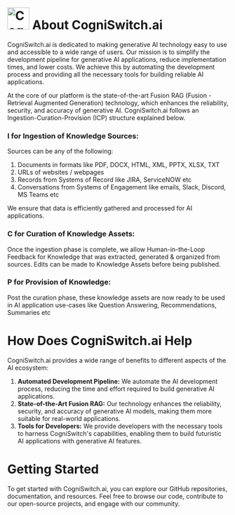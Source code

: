 # <img src="https://github.com/CogniSwitch/.github/assets/131272471/8153ed46-791e-497a-9af6-a847271c4128" alt="CogniSwitch.ai" height="50"/>  About CogniSwitch.ai 
CogniSwitch.ai is dedicated to making generative AI technology easy to use and accessible to a wide range of users. Our mission is to simplify the development pipeline for generative AI applications, reduce implementation times, and lower costs. We achieve this by automating the development process and providing all the necessary tools for building reliable AI applications.  

At the core of our platform is the state-of-the-art Fusion RAG (Fusion - Retrieval Augmented Generation) technology, which enhances the reliability, security, and accuracy of generative AI. CogniSwitch.ai follows an Ingestion-Curation-Provision (ICP) structure explained below. 

### I for Ingestion of Knowledge Sources:
Sources can be any of the following:
1. Documents in formats like PDF, DOCX, HTML, XML, PPTX, XLSX, TXT
2. URLs of websites / webpages
3. Records from Systems of Record like JIRA, ServiceNOW etc
4. Conversations from Systems of Engagement like emails, Slack, Discord, MS Teams etc
   
We ensure that data is efficiently gathered and processed for AI applications. 

### C for Curation of Knowledge Assets: 
Once the ingestion phase is complete, we allow Human-in-the-Loop Feedback for Knowledge that was extracted, generated & organized from sources. Edits can be made to Knowledge Assets before being published.
    
### P for Provision of Knowledge:
Post the curation phase, these knowledge assets are now ready to be used in AI application use-cases like Question Answering, Recommendations, Summaries etc

# How Does CogniSwitch.ai Help 
CogniSwitch.ai provides a wide range of benefits to different aspects of the AI ecosystem: 
1. **Automated Development Pipeline:** We automate the AI development process, reducing the time and effort required to build generative AI applications.
2. **State-of-the-Art Fusion RAG:** Our technology enhances the reliability, security, and accuracy of generative AI models, making them more suitable for real-world applications. 
3. **Tools for Developers:** We provide developers with the necessary tools to harness CogniSwitch's capabilities, enabling them to build futuristic AI applications with generative AI features.

# Getting Started 
To get started with CogniSwitch.ai, you can explore our GitHub repositories, documentation, and resources. Feel free to browse our code, contribute to our open-source projects, and engage with our community. 
